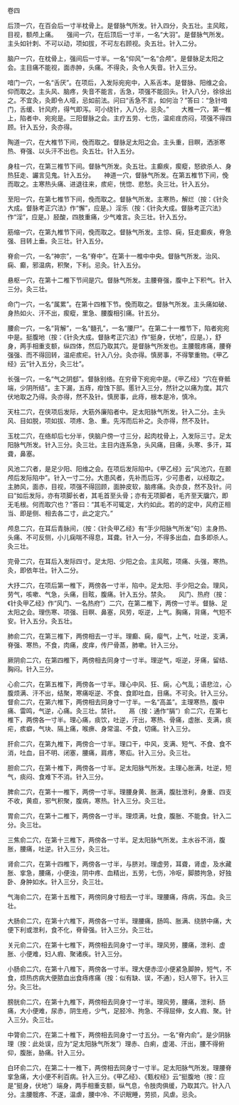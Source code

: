 卷四

后顶一穴，在百会后一寸半枕骨上。是督脉气所发。针入四分，灸五壮。主风眩，目视，额颅上痛。　　强间一穴，在后顶后一寸半，一名“大羽”。是督脉气所发。主头如针刺、不可以动，项如拔，不可左右顾视。灸五壮。针入二分。

脑户一穴，在枕骨上，强间后一寸半。一名“仰风”一名“合颅”。是督脉足太阳之会。主目痛不能视，面赤肿，头痛。不得灸，灸令人失音。针入三分。

喑门一穴，一名“舌厌”。在项后，入发际宛宛中，入系舌本。是督脉、阳维之会。仰而取之。主头风、脑疼，失音不能言，舌急，项强不能回头。针入八分，徐徐出之。不宜灸，灸即令人哑，忌如前法。问曰“舌急不言，如何治？”答曰：“急针喑门，舌缓、针风府，得气即泻。可小绕针，入八分。忌灸。”　　大椎一穴，第一椎上，陷者中、宛宛是。三阳督脉之会。主疗五劳、七伤，温疟疰疠闷，项强不得四顾。针入五分，灸亦得。

陶道一穴，在大椎节下间，俛而取之。督脉足太阳之会。主头重，目瞑，洒浙寒热、脊强、以头汗不出也。灸五壮。针入五分。

身柱一穴，在第三椎节下间。督脉气所发。灸五壮。主癫疾，瘈瘲，怒欲杀人、身热狂走、讝言见鬼。针入五分。　　神道一穴，督脉气所发。在第五椎节下间，俛而取之。主寒热头痛、进退往来，痎疟，恍惚、悲愁。灸三壮。针入五分。

至阳一穴，在第七椎节下间，俛而取之。督脉气所发。主寒热，解烂（按：《针灸大成。督脉考正穴法》作“懈”，应是。）淫乐（按：《针灸大成。督脉考正穴法》作“淫”，应是。）胫酸，四肢重痛，少气难言。灸三壮。针入五分。

筋缩一穴，在第九椎节下间，俛而取之。督脉气所发。主惊、痫，狂走癫疾，脊急强、目转上垂。灸三壮。针入五分。

脊俞一穴，一名“神宗”，一名“脊中”。在第十一椎中中央。督脉气所发。治风、痫、癫，邪温病，积聚，下利。忌灸。针入五分。

悬枢一穴，在第十二椎下节间是穴。督脉气所发。主腰脊强，腹中上下积气。针入三分。灸三壮。

命门一穴，一名“属累”。在第十四椎下节。俛而取之。督脉气所发。主头痛如破、身热如火、汗不出，瘈瘲，里急、腰腹相引痛。针五分。

腰俞一穴，一名“背解”，一名“髓孔”，一名“腰尸”。在第二十一椎节下，陷者宛宛中是。挺腹地（按：《针灸大成。督脉考正穴法》作“挺身，伏地”，应是。），舒身，两手相重支额，纵四体，然后乃取其穴。是督脉气所发也。主腰髋疼痛，腰脊强强、而不得回转，温疟痎疟。针入八分。灸亦得。慎房事，不得擎重物。《甲乙经》云“针入五分，灸三壮”。

长强一穴，一名“气之阴郄”。督脉别络。在穷骨下宛宛中是。《甲乙经》“穴在脊骶端，少阴所结”。主下漏，五痔，疳蚀下部。慝针入三分，然针之以痛为度。其穴伏地取之乃得。灸亦得，然不及针。慎房事，此痔，根本是冷，慎冷。

天柱二穴，在侠项后发际，大筋外廉陷者中。足太阳脉气所发。针入二分。主头风、目如脱，项如拔、项疼、急、重。先泻而后补之。灸亦得，然不及针。

玉枕二穴，在络却后七分半，侠脑户傍一寸三分，起肉枕骨上，入发际三寸。足太阳脉气所发。针入三分。灸三壮。主目内连系急，头风痛，目痛，头寒、多汗，耳聋，鼻塞。

风池二穴者，是足少阳、阳维之会。在项后发际陷中。《甲乙经》云“风池穴，在颞颅后发际陷中”。针入一寸二分。大患风者，先补而后泻，少可患者，以经取之。主肺风，面赤，目视，项强不得回顾，面肿皮软，脑疼痛。灸亦良，然不及针。问曰“如后发际，亦有项脚长者，其毛首至头骨；亦有无项脚者，毛齐至天牖穴，即无毛根。何而取穴也？”答曰：“其毛不可辄定，大约如此。若的的定中，风府正相当、即是侧、相去各二寸，此之定穴。”

颅息二穴，在耳后青脉间，（按：《针灸甲乙经》有“手少阳脉气所发”句）主身热、头痛、不可反侧，小儿痫喘不得息，耳聋。针入一分，不得多出血，血多即杀人。灸三壮。

完骨二穴，在耳后入发际四寸。足太阳、少阳之会。主风眩，项痛、头强，寒热。灸，即依年壮。针入二分。

大抒二穴，在项后第一椎下，两傍各一寸半，陷中。足太阳、手少阳之会。理风，劳气，咳嗽、气急，头痛，目眩，腹痛。针入五分。禁灸。　　风门、热府（按：《针灸甲乙经》作“风门、一名热府”）二穴，在第二椎下，两傍一寸半。督脉、足太阳之会。理伤寒、项强、目瞑、鼻塞，风劳，呕逆，上气。胸痛，背痛，气短不安。针入五分。灸五壮。

肺俞二穴，在第三椎下，两傍相去一寸半。理癫、痫，瘿气，上气，吐逆，支满，脊强、寒热，不食，肉痛，皮痒，传尸骨蒸，肺嗽。针入三分。

厥阴俞二穴，在第四椎下，两傍相去同身寸一寸半。理逆气，呕逆，牙痛，留结、胸闷。针入三分。

心俞二穴，在第五椎下，两傍各一寸半。理心中风、狂、痫，心气乱；语悲泣，心腹烦满、汗不出，结聚，寒痛呕逆、不食、食即吐血，目痛。不可灸。针入三分。　　督俞二穴，在第六椎下，两傍相去同身寸一寸半。一名“高盖”。主理寒热，腹中痛、雷鸣，气逆，心痛。灸三壮。禁针。　　鬲（按：通作“膈”）俞二穴，在第七椎下，两傍各一寸半。理心痛，痰饮，吐逆，汗出，寒热、骨痛，虚胀、支满，痰疟，痎癖，气块、隔上痛，喉痹、身常温、不食，切痛。针入三分。

肝俞二穴，在第九椎下，两傍合一寸半。理口干，中风，支满、短气、不食、食不消，吐血，目不明、闭塞，腰痛，肩疼，寒疝。针入三分。灸三壮。

胆俞二穴，在第十椎下，两傍各一寸半。足太阳脉气所发。主理心胀满，吐逆，短气，痰闷、食难下不消。针入三分。

脾俞二穴，在第十一椎下，两傍一寸半。理腰身黄、胀满，腹肚泄利，身重、四支不收，黄疸，邪气积聚，腹病，寒热。针入三分。灸三壮。

胃俞二穴，在第十二椎下，两傍各一寸半。理烦满，吐食，腹胀、不能食。针入二分。灸三壮。

三焦俞二穴，在第十三椎下，两傍各一寸半。足太阳脉气所发。主水谷不消，腹胀，腰痛，吐逆。针入三分，灸三壮。

肾俞二穴，在第十四椎下，两傍各一寸半，与脐对。理虚劳，耳聋，肾虚，及水藏胀、挛急，腰痛，小便浊，阴中疼、血精出，五劳，七伤，冷呕，脚膝拘急，好独卧、身肿如水。针入三分，灸三壮。

气海俞二穴，在第十五椎下，两傍同身寸相去一寸半。理腰痛，痔病，泻血。灸三壮。

大肠俞二穴，在第十六椎下，两傍各一寸半。理腰痛，肠鸣、胀满、绕脐中痛，大便下利或泄利，食不化，脊骨强。针入三分。灸三壮。

关元俞二穴，在第十七椎下，两傍相去同身寸一寸半。理风劳，腰痛，泄利、虚胀、小便难，妇人瘕、聚诸疾。针入三分。

小肠俞二穴，在第十八椎下，两傍各一寸半。理大便赤涩小便紧急脚肿，短气，不食，烦热疠病大便脓血出食痔疼痛（按：似有缺、误，不通），妇人带下。针入三分。灸三壮。

膀胱俞二穴，在第十九椎下，两傍相去同身寸一寸半。理风劳，腰痛，泄利、肠痛，大小便难，尿赤，阴生疮，少气，足胫冷、拘急、不得屈伸，女人瘕、聚。针入三分。灸三壮。

中膂俞二穴，在第二十椎下，两傍相去同身寸一寸五分。一名“脊内俞”。是少阴脉理（按：此处误，应为“足太阳脉气所发”）理赤、白痢，虚渴、汗出，腰不得俯仰，腹胀，胁痛。针入三分。

白环俞二穴，在第二十一椎下，两傍相去同身寸一寸半。足太阳脉气所发。理腰脊挛急痛，大小便不利百病。针入三分。《甲乙经》、《甄权经》云“挺腹地（按：应是“挺身，伏地”）端身，两手相重支额，纵气息，令肢肉俱缓，乃取其穴。针入八分。主腰髋疼、不遂，温虐，腰中冷、不识眠睡，劳损，风虐。忌灸。

